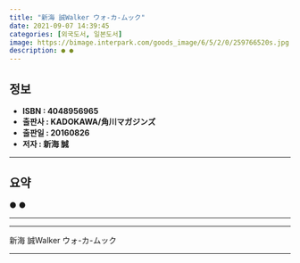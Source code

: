 ```yaml
---
title: "新海 誠Walker ウォ-カ-ムック"
date: 2021-09-07 14:39:45
categories: [외국도서, 일본도서]
image: https://bimage.interpark.com/goods_image/6/5/2/0/259766520s.jpg
description: ● ●
---
```


## **정보**

- **ISBN : 4048956965**
- **출판사 : KADOKAWA/角川マガジンズ**
- **출판일 : 20160826**
- **저자 : 新海 誠**

------



## **요약**

●  ●  

------



------


新海 誠Walker ウォ-カ-ムック 

------


